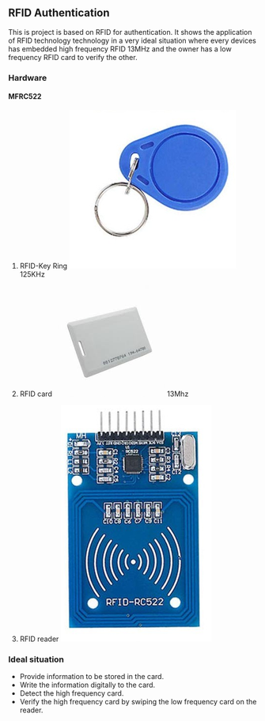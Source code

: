 ## RFID Authentication 

This is project is based on RFID for authentication. It shows the application of RFID technology technology 
in a very ideal situation where every devices has embedded high frequency RFID 13MHz and the owner has a low frequency
RFID card to verify the other.   


### Hardware

#### MFRC522

 1. RFID-Key Ring ![Key ring Image](https://github.com/EricoDeMecha/Pi_RFID-Based_security/blob/master/assets/key_ring.jpg)
  125KHz
  
 2. RFID card ![card](https://github.com/EricoDeMecha/Pi_RFID-Based_security/blob/master/assets/card.jpeg)
 13Mhz
 
 3. RFID reader ![reader](https://github.com/EricoDeMecha/Pi_RFID-Based_security/blob/master/assets/reader.jpg)
 
 ### Ideal situation 

 * Provide information to be stored in the card.
 * Write the information digitally to the card.
 * Detect the high frequency card.
 * Verify the high frequency card by swiping the low frequency card on the reader.
 
 